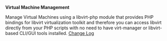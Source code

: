 **Virtual Machine Management**

Manage Virtual Machines using a libvirt-php module that provides PHP bindings for libvirt virtualization toolkit and therefore you can access libvirt directly from your PHP scripts with no need to have virt-manager or libvirt-based CLI/GUI tools installed. 
<a href="http://lime-technology.com/forum/index.php?topic=35858.0" title="2014.12.24
    Fixed domain.cfg missing error
2014.12.23
    Changed VNC to ip based for our OSX friends
    Added settings tab with default media and image settings
    Added debug checkbox 
2014.12.21-21a
    expanded usb devices to include bus and device 
    Add change of machine toggles VNC Mouse(usb tablet)
    change to q35 in dropdown  q35 equals pc-q35-2.1
    Reformat Create VM Page
2014.12.20-20a
    Added temp driver cdrom for windows installs.
         It will disapear after vm has shut down
    Added Machine type selection.  Usbtab doesn't work with q35
    Added usbtab selection under usb devices
    Fixed no domains sort error
    Removed Storage Pool tab and all storage pool functions.
    Added web based file trees to Create VM tab to access cdrom, 
         existing images and to create images.
    New vm images will be created based on name of vm in a 
         sub-folder of the same name similar to xenman plugin
    Added file tree for cdrom change for existing vm 
         ie. for switching to driver image for windows virtio drivers
    Removed Device tab
    condensed action messages
2014.12.03
    Updated styles sheet table spacing
2014.12.01
    Updated the plugin to dynamix compatible version for beta 12 and above
2014.11.29a
    added snapshot descriptions
    added disk dev name change
    changed method of saving xml so will save with snapshots
    removed dominfo and hostinfo page
    changed to KVM tab since webvirtmgr is dead
">Change Log</a>